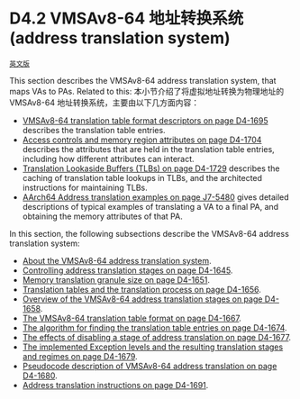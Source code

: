 # D4.2 VMSAv8-64 地址转换系统 (address translation system)

[`英文版`](../../zh/chapter_d4/d42_the_vmsav8-64_address_translation_system.html)

This section describes the VMSAv8-64 address translation system, that maps VAs to PAs. Related to this:
本小节介绍了将虚拟地址转换为物理地址的 VMSAv8-64 地址转换系统，主要由以下几方面内容：
 * [VMSAv8-64 translation table format descriptors on page D4-1695](#) describes the translation table entries.
 * [Access controls and memory region attributes on page D4-1704](#) describes the attributes that are held in the translation table entries, including how different attributes can interact.
 * [Translation Lookaside Buffers (TLBs) on page D4-1729](#) describes the caching of translation table lookups in TLBs, and the architected instructions for maintaining TLBs.
 * [AArch64 Address translation examples on page J7-5480](#) gives detailed descriptions of typical examples of translating a VA to a final PA, and obtaining the memory attributes of that PA.

In this section, the following subsections describe the VMSAv8-64 address translation system:
 * [About the VMSAv8-64 address translation system](#).
 * [Controlling address translation stages on page D4-1645](#).
 * [Memory translation granule size on page D4-1651](#).
 * [Translation tables and the translation process on page D4-1656](#).
 * [Overview of the VMSAv8-64 address translation stages on page D4-1658](#).
 * [The VMSAv8-64 translation table format on page D4-1667](#).
 * [The algorithm for finding the translation table entries on page D4-1674](#).
 * [The effects of disabling a stage of address translation on page D4-1677](#).
 * [The implemented Exception levels and the resulting translation stages and regimes on page D4-1679](#).
 * [Pseudocode description of VMSAv8-64 address translation on page D4-1680](#).
 * [Address translation instructions on page D4-1691](#).
